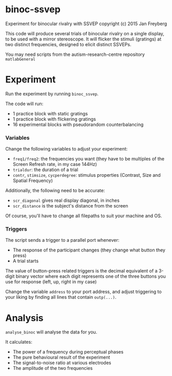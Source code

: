 # binoc-ssvep
Experiment for binocular rivalry with SSVEP
copyright (c) 2015 Jan Freyberg

This code will produce several trials of binocular rivalry on a single display, to be used with a mirror stereoscope. It will flicker the stimuli (gratings) at two distinct frequencies, designed to elicit distinct SSVEPs.

You may need scripts from the autism-research-centre repository `matlabGeneral`

# Experiment

Run the experiment by running `binoc_ssvep`.

The code will run:
* 1 practice block with static gratings
* 1 practice block with flickering gratings
* 16 experimental blocks with pseudorandom counterbalancing

### Variables

Change the following variables to adjust your experiment:

* `freq1/freq2`: the frequencies you want (they have to be multiples of the Screen Refresh rate, in my case 144Hz)
* `trialdur`: the duration of a trial
* `contr`, `stimsize`, `cycperdegree`: stimulus properties (Contrast, Size and Spatial Frequency)

Additionally, the following need to be accurate:

* `scr_diagonal` gives real display diagonal, in inches
* `scr_distance` is the subject's distance from the screen

Of course, you'll have to change all filepaths to suit your machine and OS.

### Triggers

The script sends a trigger to a parallel port whenever:

* The response of the participant changes (they change what button they press)
* A trial starts

The value of button-press related triggers is the decimal equivalent of a 3-digit binary vector where each digit represents one of the three buttons you use for response (left, up, right in my case)

Change the variable `address` to your port address, and adjust triggering to your liking by finding all lines that contain `outp(...)`.


# Analysis

`analyse_binoc` will analyse the data for you.

It calculates:
* The power of a frequency during perceptual phases
* The pure behavioural result of the experiment
* The signal-to-noise ratio at various electrodes
* The amplitude of the two frequencies